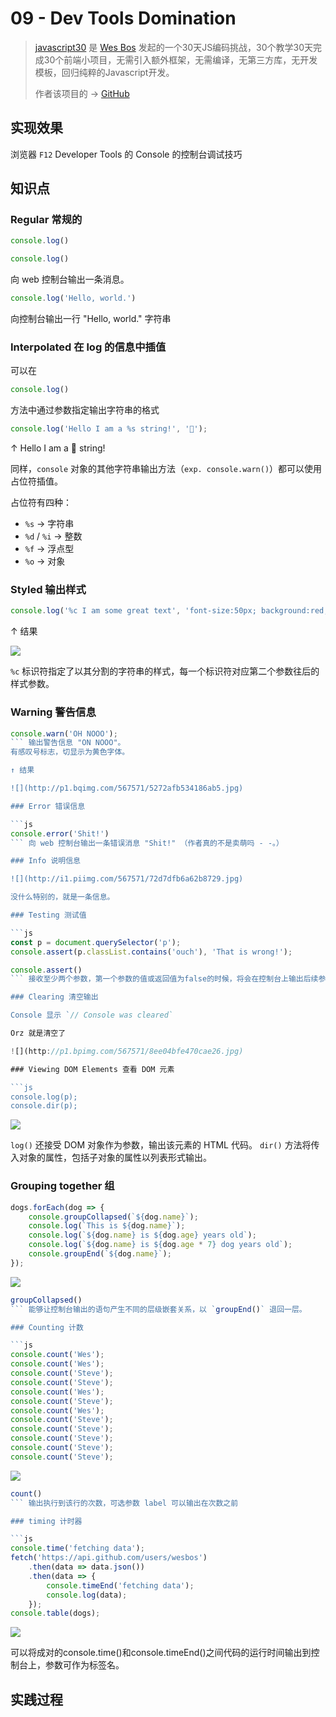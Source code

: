 # 09 - Dev Tools Domination


> [javascript30](https://javascript30.com/) 是 [Wes Bos](https://github.com/wesbos) 发起的一个30天JS编码挑战，30个教学30天完成30个前端小项目，无需引入额外框架，无需编译，无第三方库，无开发模板，回归纯粹的Javascript开发。
> 
> 作者该项目的 → [GitHub](https://github.com/wesbos/JavaScript30)


## 实现效果

浏览器 `F12` Developer Tools 的 Console 的控制台调试技巧

## 知识点


### Regular 常规的 
```js
console.log()
```

```js
console.log()
``` 
向 web 控制台输出一条消息。

```js
console.log('Hello, world.')
``` 
向控制台输出一行 "Hello, world."
字符串

### Interpolated 在 log 的信息中插值

可以在 
```js
console.log()
``` 
方法中通过参数指定输出字符串的格式

```js
console.log('Hello I am a %s string!', '💩');
```

↑ Hello I am a 💩 string!

同样，`console` 对象的其他字符串输出方法（`exp. console.warn()`）都可以使用占位符插值。 

占位符有四种：

- `%s` -> 字符串
- `%d` / `%i` -> 整数
- `%f` -> 浮点型
- `%o` -> 对象

### Styled 输出样式

```js
console.log('%c I am some great text', 'font-size:50px; background:red; text-shadow: 10px 10px 0 blue')
```

↑ 结果

![](http://p1.bqimg.com/567571/dfb72eb948a43c84.jpg)

`%c` 标识符指定了以其分割的字符串的样式，每一个标识符对应第二个参数往后的样式参数。

### Warning 警告信息

```js
console.warn('OH NOOO');
``` 输出警告信息 "ON NOOO"。
有感叹号标志，切显示为黄色字体。

↑ 结果

![](http://p1.bqimg.com/567571/5272afb534186ab5.jpg)

### Error 错误信息

```js
console.error('Shit!')
``` 向 web 控制台输出一条错误消息 "Shit!" （作者真的不是卖萌吗 - -。）

### Info 说明信息

![](http://i1.piimg.com/567571/72d7dfb6a62b8729.jpg)

没什么特别的，就是一条信息。

### Testing 测试值

```js
const p = document.querySelector('p');
console.assert(p.classList.contains('ouch'), 'That is wrong!');
```

```js
console.assert()
``` 接收至少两个参数，第一个参数的值或返回值为false的时候，将会在控制台上输出后续参数的值。

### Clearing 清空输出

Console 显示 `// Console was cleared`

Orz 就是清空了

![](http://p1.bpimg.com/567571/8ee04bfe470cae26.jpg)

### Viewing DOM Elements 查看 DOM 元素

```js
console.log(p);
console.dir(p);
```

![](http://i1.piimg.com/567571/64a9f1b76990ca79.jpg)

`log()` 还接受 DOM 对象作为参数，输出该元素的 HTML 代码。
`dir()` 方法将传入对象的属性，包括子对象的属性以列表形式输出。

### Grouping together 组

```js
dogs.forEach(dog => {
    console.groupCollapsed(`${dog.name}`);
    console.log(`This is ${dog.name}`);
    console.log(`${dog.name} is ${dog.age} years old`);
    console.log(`${dog.name} is ${dog.age * 7} dog years old`);
    console.groupEnd(`${dog.name}`);
});
```

![](http://i1.piimg.com/567571/64a9f1b76990ca79.jpg)

```js
groupCollapsed()
``` 能够让控制台输出的语句产生不同的层级嵌套关系，以 `groupEnd()` 退回一层。

### Counting 计数

```js
console.count('Wes');
console.count('Wes');
console.count('Steve');
console.count('Steve');
console.count('Wes');
console.count('Steve');
console.count('Wes');
console.count('Steve');
console.count('Steve');
console.count('Steve');
console.count('Steve');
console.count('Steve');
```

![](http://i1.piimg.com/567571/8a2c44e59d6ac404.jpg)

```js
count()
``` 输出执行到该行的次数，可选参数 label 可以输出在次数之前

### timing 计时器

```js
console.time('fetching data');
fetch('https://api.github.com/users/wesbos')
    .then(data => data.json())
    .then(data => {
        console.timeEnd('fetching data');
        console.log(data);
    });
console.table(dogs);
```

![](http://p1.bpimg.com/567571/c7c438abae05f913.jpg)

可以将成对的console.time()和console.timeEnd()之间代码的运行时间输出到控制台上，参数可作为标签名。



## 实践过程
